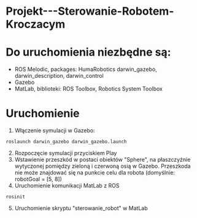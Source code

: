 # Projekt---Sterowanie-Robotem-Kroczacym

# Do uruchomienia niezbędne są:
- ROS Melodic, packages: HumaRobotics darwin_gazebo, darwin_description, darwin_control
- Gazebo
- MatLab, biblioteki: ROS Toolbox, Robotics System Toolbox 

# Uruchomienie
1. Włączenie symulacji w Gazebo:
```
roslaunch darwin_gazebo darwin_gazebo.launch
```
2. Rozpoczęcie symulacji przyciskiem Play
3. Wstawienie przeszkód w postaci obiektów "Sphere", na płaszczyźnie wytyczonej pomiędzy zieloną i czerwoną osią w Gazebo. Przeszkoda nie może znajdować się na punkcie celu dla robota (domyślnie: robotGoal = [5, 8])
4. Uruchomienie komunikacji MatLab z ROS
```
rosinit
```
5. Uruchomienie skryptu "sterowanie_robot" w MatLab
